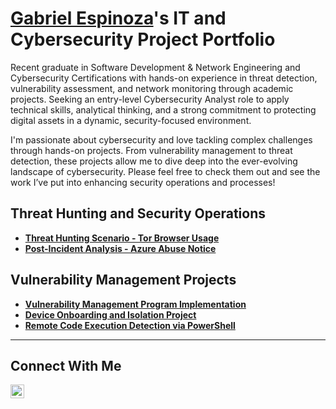 # <a href="https://linkedin.com/in/gabriel-espinoza10305070">Gabriel Espinoza</a>'s IT and Cybersecurity Project Portfolio

Recent graduate in Software Development & Network Engineering and Cybersecurity Certifications with hands-on experience in threat detection, vulnerability assessment, and network monitoring through academic projects. Seeking an entry-level Cybersecurity Analyst role to apply technical skills, analytical thinking, and a strong commitment to protecting digital assets in a dynamic, security-focused environment.

I'm passionate about cybersecurity and love tackling complex challenges through hands-on projects. From vulnerability management to threat detection, these projects allow me to dive deep into the ever-evolving landscape of cybersecurity. Please feel free to check them out and see the work I’ve put into enhancing security operations and processes!

## Threat Hunting and Security Operations

- **[Threat Hunting Scenario - Tor Browser Usage](https://github.com/gabriel-espinoza-77/threat-hunting-scenario-tor)**
- **[Post-Incident Analysis - Azure Abuse Notice](https://github.com/gabriel-espinoza-77/threat-hunt-azure-abuse-notice)**

## Vulnerability Management Projects

- **[Vulnerability Management Program Implementation](https://github.com/gabriel-espinoza-77/vulnerability-management-program)**
- **[Device Onboarding and Isolation Project](https://github.com/gabriel-espinoza-77/vm-onboarding-and-isolation)**
- **[Remote Code Execution Detection via PowerShell](https://github.com/gabriel-espinoza-77/mde-rce-detection-rule)**  

<hr/>

## Connect With Me

[<img align="left" alt="___________ | LinkedIn" width="22px" src="https://cdn.jsdelivr.net/npm/simple-icons@v3/icons/linkedin.svg" />][linkedin]

[linkedin]: https://linkedin.com/in/gabriel-espinoza10305070

<!--
<img width="35" alt="image" src="https://github.com/user-attachments/assets/2f41c7cd-5ea8-4475-b451-a37161b6c3fb"> 
<img width="35" alt="image" src="https://github.com/user-attachments/assets/77649969-9910-4994-8b96-74a116cfb2a8">
-->
